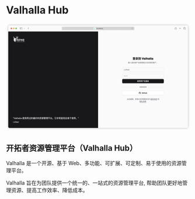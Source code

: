 # Valhalla Hub

![Valhalla Hub](./image.png)

## 开拓者资源管理平台（Valhalla Hub）

Valhalla 是一个开源、基于 Web、多功能、可扩展、可定制、易于使用的资源管理平台。

Valhalla 旨在为团队提供一个统一的、一站式的资源管理平台, 帮助团队更好地管理资源、提高工作效率、降低成本。

